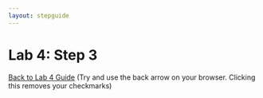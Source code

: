 ```yaml
---
layout: stepguide
---
```

# Lab 4: Step 3
[Back to Lab 4 Guide](./guide.md) (Try and use the back arrow on your browser. Clicking this removes your checkmarks)

